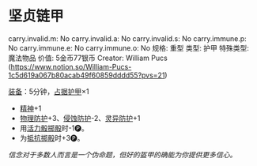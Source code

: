 # 坚贞链甲

carry.invalid.m: No
carry.invalid.a: No
carry.invalid.s: No
carry.immune.p: No
carry.immune.e: No
carry.immune.o: No
规格: 重型
类型: 护甲
特殊类型: 魔法物品
价值: 5金币77银币
Creator: William Pucs (https://www.notion.so/William-Pucs-1c5d619a067b80acab49f60859dddd55?pvs=21)

<aside>

[装备](https://www.notion.so/1b3d619a067b80f99057fe3412922dd5?pvs=21)：5分钟，[占据](https://www.notion.so/1b3d619a067b8021ba8fe7cef8b96857?pvs=21)[护甲](https://www.notion.so/1b3d619a067b8095b845ca40a26a2b8f?pvs=21)×1

- [精神](https://www.notion.so/1b3d619a067b800a8da5d96dd60be2b1?pvs=21)+1
- [物理防护](https://www.notion.so/1b3d619a067b80c19591fe2842823469?pvs=21)+3、[侵蚀防护](https://www.notion.so/1b3d619a067b803db0cfccaf34b5fceb?pvs=21)-2、[灵异防护](https://www.notion.so/1b3d619a067b80788307ebd9e41c53cb?pvs=21)+1
- 用[活力骰](https://www.notion.so/1b3d619a067b8019a494fecc31aaaafa?pvs=21)[掷骰](https://www.notion.so/1b3d619a067b80f89c53e38483e535c4?pvs=21)时-1🅟。
- 为[抵抗](https://www.notion.so/1b4d619a067b807e9a6ec46573f668fb?pvs=21)[掷骰](https://www.notion.so/1b3d619a067b80f89c53e38483e535c4?pvs=21)时+3🅟。
</aside>

*信念对于多数人而言是一个伪命题，但好的盔甲的确能为你提供更多信心。*